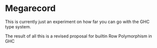 # Megarecord

This is currently just an experiment on how far you can go with the GHC type system.

The result of all this is a revised proposal for builtin Row Polymorphism in GHC
